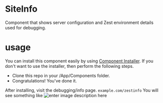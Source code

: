 # SiteInfo
Component that shows server configuration and Zest environment details used for debugging.

# usage
You can install this component easily by using [Component Installer](https://github.com/zestframework/com_installer).
If you don't want to use the installer, then perform the following steps.
- Clone this repo in your /App/Components folder.
- Congratulations! You've done it.

After installing, visit the debugging/info page.
```example.com/zestinfo```
You will see something like
![enter image description here](https://i.imgur.com/eEcFtRd.png)
